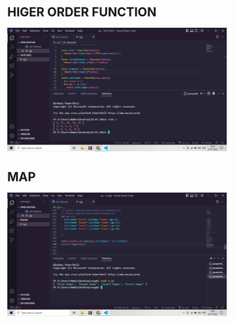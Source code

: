 <h1>HIGER ORDER FUNCTION</h1>
<img src="./images/Screenshot (38).png" alt="">
<h1>MAP</h1>
<img src="./images/Screenshot (39).png" alt="">